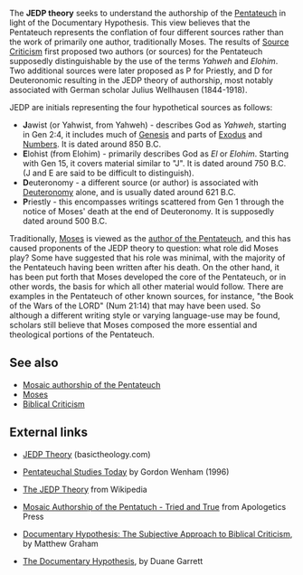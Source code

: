 The **JEDP theory** seeks to understand the authorship of the
[Pentateuch](Pentateuch "Pentateuch") in light of the Documentary
Hypothesis. This view believes that the Pentateuch represents the
conflation of four different sources rather than the work of
primarily one author, traditionally Moses. The results of
[Source Criticism](Biblical_criticism "Biblical criticism") first
proposed two authors (or sources) for the Pentateuch supposedly
distinguishable by the use of the terms *Yahweh* and *Elohim*. Two
additional sources were later proposed as P for Priestly, and D for
Deuteronomic resulting in the JEDP theory of authorship, most
notably associated with German scholar Julius Wellhausen
(1844-1918).

JEDP are initials representing the four hypothetical sources as
follows:

-   **J**awist (or Yahwist, from Yahweh) - describes God as
    *Yahweh*, starting in Gen 2:4, it includes much of
    [Genesis](Genesis "Genesis") and parts of [Exodus](Exodus "Exodus")
    and [Numbers](Book_of_Numbers "Book of Numbers"). It is dated
    around 850 B.C.
-   **E**lohist (from Elohim) - primarily describes God as *El* or
    *Elohim*. Starting with Gen 15, it covers material similar to "J".
    It is dated around 750 B.C. (J and E are said to be difficult to
    distinguish).
-   **D**euteronomy - a different source (or author) is associated
    with [Deuteronomy](Deuteronomy "Deuteronomy") alone, and is usually
    dated around 621 B.C.
-   **P**riestly - this encompasses writings scattered from Gen 1
    through the notice of Moses' death at the end of Deuteronomy. It is
    supposedly dated around 500 B.C.

Traditionally, [Moses](Moses "Moses") is viewed as the
[author of the Pentateuch](Mosaic_authorship_of_the_Pentateuch "Mosaic authorship of the Pentateuch"),
and this has caused proponents of the JEDP theory to question: what
role did Moses play? Some have suggested that his role was minimal,
with the majority of the Pentateuch having been written after his
death. On the other hand, it has been put forth that Moses
developed the core of the Pentateuch, or in other words, the basis
for which all other material would follow. There are examples in
the Pentateuch of other known sources, for instance, "the Book of
the Wars of the LORD" (Num 21:14) that may have been used. So
although a different writing style or varying language-use may be
found, scholars still believe that Moses composed the more
essential and theological portions of the Pentateuch.


## See also

-   [Mosaic authorship of the Pentateuch](Mosaic_authorship_of_the_Pentateuch "Mosaic authorship of the Pentateuch")
-   [Moses](Moses "Moses")
-   [Biblical Criticism](Biblical_Criticism "Biblical Criticism")

## External links

-   [JEDP Theory](http://basictheology.com/definitions/JEPD_Theory/)
    (basictheology.com)
-   [Pentateuchal Studies Today](http://www.biblicalstudies.org.uk/article_pentateuch_wenham.html)
    by Gordon Wenham (1996)
-   [The JEDP Theory](http://en.wikipedia.org/wiki/JEDP_theory)
    from Wikipedia
-   [Mosaic Authorship of the Pentatuch - Tried and True](http://www.apologeticspress.org/articles/13)
    from Apologetics Press
-   [Documentary Hypothesis: The Subjective Approach to Biblical Criticism](http://www.grahamapologetics.com/pdf/Documentary%20Hypothesis.pdf),
    by Matthew Graham

-   [The Documentary Hypothesis](http://www.biblearchaeology.org/post/2010/09/24/The-Documentary-Hypothesis.aspx),
    by Duane Garrett



